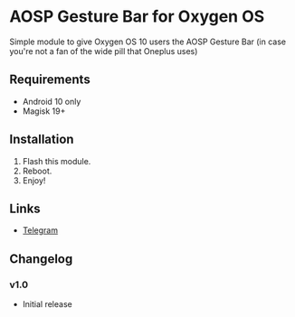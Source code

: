 # AOSP Gesture Bar for Oxygen OS

Simple module to give Oxygen OS 10 users the AOSP Gesture Bar (in case you're not a fan of the wide pill that Oneplus uses)

## Requirements
- Android 10 only
- Magisk 19+

## Installation
1. Flash this module.
2. Reboot.
3. Enjoy!

## Links
- [Telegram](https://t.me/DanGLES3)


## Changelog
### v1.0
- Initial release
